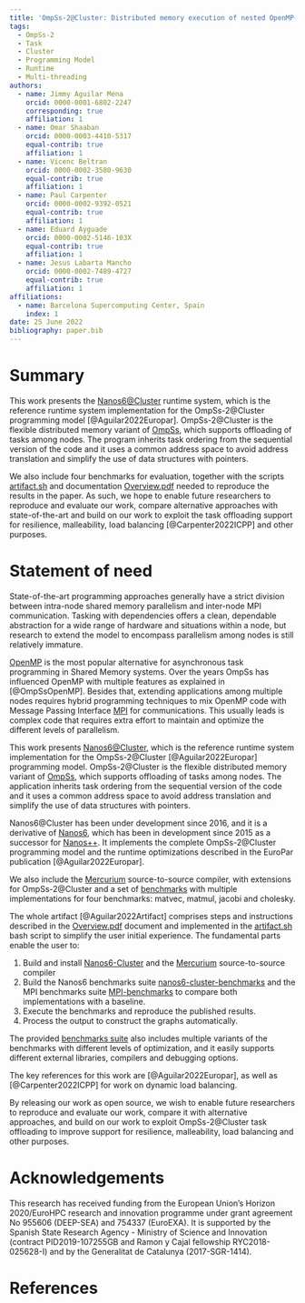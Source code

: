```yaml
---
title: 'OmpSs-2@Cluster: Distributed memory execution of nested OpenMP-style tasks'
tags:
  - OmpSs-2
  - Task
  - Cluster
  - Programming Model
  - Runtime
  - Multi-threading
authors:
  - name: Jimmy Aguilar Mena
    orcid: 0000-0001-6802-2247
    corresponding: true
    affiliation: 1
  - name: Omar Shaaban
    orcid: 0000-0003-4410-5317
    equal-contrib: true
    affiliation: 1
  - name: Vicenc Beltran
    orcid: 0000-0002-3580-9630
    equal-contrib: true
    affiliation: 1
  - name: Paul Carpenter
    orcid: 0000-0002-9392-0521
    equal-contrib: true
    affiliation: 1
  - name: Eduard Ayguade
    orcid: 0000-0002-5146-103X
    equal-contrib: true
    affiliation: 1
  - name: Jesus Labarta Mancho
    orcid: 0000-0002-7489-4727
    equal-contrib: true
    affiliation: 1
affiliations:
  - name: Barcelona Supercomputing Center, Spain
    index: 1
date: 25 June 2022
bibliography: paper.bib
---
```


<!-- From 250-1000 words -->

<!-- A summary describing the high-level functionality and purpose of
the software for a diverse, non-specialist audience. -->

<!-- A Statement of need section that clearly illustrates the research
purpose of the software and places it in the context of related
work. -->

<!-- A list of key references, including to other software addressing
related needs. Note that the references should include full names of
venues, e.g., journals and conferences, not abbreviations only
understood in the context of a specific discipline. -->

<!-- Mention (if applicable) a representative set of past or ongoing
research projects using the software and recent scholarly publications
enabled by it. -->

<!-- Acknowledgement of any financial support. -->

# Summary

This work presents the
[Nanos6@Cluster](https://github.com/bsc-pm/ompss-2-cluster-releases)
runtime system, which is the reference runtime system implementation
for the OmpSs-2@Cluster programming model [@Aguilar2022Europar].
OmpSs-2@Cluster is the flexible distributed memory variant of
[OmpSs](https://pm.bsc.es/ftp/ompss-2/doc/spec/), which supports
offloading of tasks among nodes. The program inherits task ordering
from the sequential version of the code and it uses a common address
space to avoid address translation and simplify the use of data
structures with pointers.

We also include four benchmarks for evaluation, together with the
scripts
[artifact.sh](https://github.com/Ergus/PaperOmpSs-ClustersArtifact/blob/master/artifact.sh)
and documentation
[Overview.pdf](https://github.com/Ergus/PaperOmpSs-ClustersArtifact/releases/download/v1.0/Overview.pdf)
needed to reproduce the results in the paper. As such, we hope to
enable future researchers to reproduce and evaluate our work, compare
alternative approaches with state-of-the-art and build on our work to
exploit the task offloading support for resilience, malleability, load
balancing [@Carpenter2022ICPP] and other purposes.

# Statement of need

State-of-the-art programming approaches generally have a strict
division between intra-node shared memory parallelism and inter-node
MPI communication.  Tasking with dependencies offers a clean,
dependable abstraction for a wide range of hardware and situations
within a node, but research to extend the model to encompass
parallelism among nodes is still relatively immature.

[OpenMP](https://www.openmp.org/specifications/) is the most popular
alternative for asynchronous task programming in Shared Memory
systems. Over the years OmpSs has influenced OpenMP with multiple
features as explained in [@OmpSsOpenMP]. Besides that, extending
applications among multiple nodes requires hybrid programming
techniques to mix OpenMP code with Message Passing Interface
[MPI](https://www.mpi-forum.org/) for communications. This usually
leads is complex code that requires extra effort to maintain and
optimize the different levels of parallelism.

This work presents
[Nanos6@Cluster](https://github.com/bsc-pm/ompss-2-cluster-releases),
which is the reference runtime system implementation for the
OmpSs-2@Cluster [@Aguilar2022Europar] programming model.
OmpSs-2@Cluster is the flexible distributed memory variant of
[OmpSs](https://pm.bsc.es/ftp/ompss-2/doc/spec/), which supports
offloading of tasks among nodes. The application inherits task
ordering from the sequential version of the code and it uses a common
address space to avoid address translation and simplify the use of
data structures with pointers.

Nanos6@Cluster has been under development since 2016, and it is a
derivative of [Nanos6](https://github.com/bsc-pm/nanos6), which has
been in development since 2015 as a successor for
[Nanos++](https://pm.bsc.es/nanox). It implements the complete
OmpSs-2@Cluster programming model and the runtime optimizations
described in the EuroPar publication [@Aguilar2022Europar].

We also include the [Mercurium](https://github.com/bsc-pm/mcxx)
source-to-source compiler, with extensions for OmpSs-2@Cluster and a
set of [benchmarks](https://github.com/Ergus/nanos-cluster-benchmarks)
with multiple implementations for four benchmarks: matvec, matmul,
jacobi and cholesky.

The whole artifact [@Aguilar2022Artifact] comprises steps and
instructions described in the
[Overview.pdf](https://github.com/Ergus/PaperOmpSs-ClustersArtifact/releases/download/v1.0/Overview.pdf)
document and implemented in the
[artifact.sh](https://github.com/Ergus/PaperOmpSs-ClustersArtifact/blob/master/artifact.sh)
bash script to simplify the user initial experience.  The fundamental
parts enable the user to:

1. Build and install
   [Nanos6-Cluster](https://github.com/bsc-pm/nanos6-cluster) and the
   [Mercurium](https://github.com/bsc-pm/mcxx) source-to-source
   compiler
2. Build the Nanos6 benchmarks suite
   [nanos6-cluster-benchmarks](https://github.com/Ergus/nanos-cluster-benchmarks)
   and the MPI benchmarks suite
   [MPI-benchmarks](https://github.com/Ergus/MPI_Benchmarks) to
   compare both implementations with a baseline.
3. Execute the benchmarks and reproduce the published results.
4. Process the output to construct the graphs automatically.

The provided [benchmarks
suite](https://github.com/Ergus/nanos-cluster-benchmarks) also
includes multiple variants of the benchmarks with different levels of
optimization, and it easily supports different external libraries,
compilers and debugging options.

The key references for this work are [@Aguilar2022Europar], as well as
[@Carpenter2022ICPP] for work on dynamic load balancing.

By releasing our work as open source, we wish to enable future
researchers to reproduce and evaluate our work, compare it with
alternative approaches, and build on our work to exploit
OmpSs-2@Cluster task offloading to improve support for resilience,
malleability, load balancing and other purposes.

# Acknowledgements

This research has received funding from the European Union’s Horizon
2020/EuroHPC research and innovation programme under grant agreement
No 955606 (DEEP-SEA) and 754337 (EuroEXA). It is supported by the
Spanish State Research Agency - Ministry of Science and Innovation
(contract PID2019-107255GB and Ramon y Cajal fellowship
RYC2018-025628-I) and by the Generalitat de Catalunya (2017-SGR-1414).


# References
